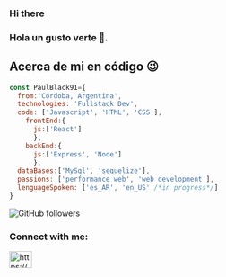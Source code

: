 ### Hi there 

<!--
**PaulBlack91/PaulBlack91** is a ✨ _special_ ✨ repository because its `README.md` (this file) appears on your GitHub profile.

Here are some ideas to get you started:

- 🔭 I’m currently working on ...
- 🌱 I’m currently learning ...
- 👯 I’m looking to collaborate on ...
- 🤔 I’m looking for help with ...
- 💬 Ask me about ...
- 📫 How to reach me: ...
- 😄 Pronouns: ...
- ⚡ Fun fact: ...
-->


### Hola un gusto verte 👋. 


## Acerca de mi en código 😉
```js 
const PaulBlack91={  
  from:'Córdoba, Argentina',
  technologies: 'Fullstack Dev',
  code: ['Javascript', 'HTML', 'CSS'],
    frontEnd:{
      js:['React']
      },
    backEnd:{
      js:['Express', 'Node']
      },
  dataBases:['MySql', 'sequelize'],
  passions: ['performance web', 'web development'],  
  lenguageSpoken: ['es_AR', 'en_US' /*in progress*/]
}
```

![GitHub followers](https://img.shields.io/github/followers/PaulBlack91?label=Follow&style=social)


<h3 align="left">Connect with me:</h3>
<p align="left">

<a href="https://www.linkedin.com/in/paul-yasser-esperon-035a94221/" target="blank"><img align="center" src="https://raw.githubusercontent.com/rahuldkjain/github-profile-readme-generator/master/src/images/icons/Social/linked-in-alt.svg" alt="https://www.linkedin.com/in/paul-yasser-esperon-035a94221/" height="30" width="40" /></a>


</p>
